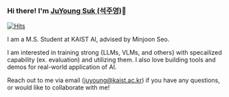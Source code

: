 ### Hi there! I'm [JuYoung Suk (석주영)](https://scottsuk0306.github.io/about)👋

[![Hits](https://hits.seeyoufarm.com/api/count/incr/badge.svg?url=https%3A%2F%2Fgithub.com%2Fscottsuk0306)](https://github.com/scottsuk0306)

I am a M.S. Student at KAIST AI, advised by Minjoon Seo.

I am interested in training strong {LLMs, VLMs, and others} with specailized capability (ex. evaluation) and utilizing them. I also love building tools and demos for real-world application of AI. 

Reach out to me via email (juyoung@kaist.ac.kr) if you have any questions, or would like to collaborate with me!

